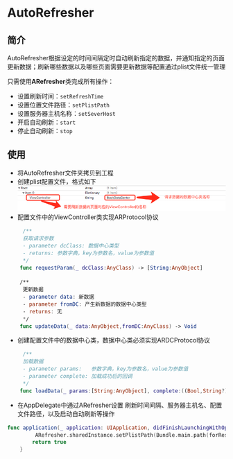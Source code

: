 # AutoRefresher


## 简介
AutoRefresher根据设定的时间间隔定时自动刷新指定的数据，并通知指定的页面更新数据；刷新哪些数据以及哪些页面需要更新数据等配置通过plist文件统一管理 

只需使用**ARefresher**类完成所有操作：

* 设置刷新时间：`setRefreshTime`
*  设置位置文件路径：`setPlistPath`
*  设置服务器主机名称：`setSeverHost`
*  开启自动刷新：`start`
*  停止自动刷新：`stop`

## 使用
* 将AutoRefresher文件夹拷贝到工程
* 创建plist配置文件，格式如下
![Alt text](Resource/1.png)
* 配置文件中的ViewController类实现ARProtocol协议 

```swift
     /**
     获取请求参数
     - parameter dcClass: 数据中心类型
     - returns: 参数字典，key为参数名，value为参数值
     */
    func requestParam(_ dcClass:AnyClass) -> [String:AnyObject]
    
    /**
     更新数据
     - parameter data: 新数据
     - parameter fromDC: 产生新数据的数据中心类型
     - returns: 无
     */
    func updateData(_ data:AnyObject,fromDC:AnyClass) -> Void
```
* 创建配置文件中的数据中心类，数据中心类必须实现ARDCProtocol协议

```swift
     /**
     加载数据
     - parameter params:   参数字典，key为参数名，value为参数值
     - parameter complete: 加载成功后的回调
     */
    func loadData(_ params:[String:AnyObject], complete:((Bool,String?),AnyObject)->Void)
```
* 在AppDelegate中通过ARefresher设置 刷新时间间隔、服务器主机名、配置文件路径，以及启动自动刷新等操作

```swift
func application(_ application: UIApplication, didFinishLaunchingWithOptions launchOptions: [UIApplicationLaunchOptionsKey: Any]?) -> Bool {
         ARefresher.sharedInstance.setPlistPath(Bundle.main.path(forResource: "AutoRefreshConfig", ofType: "plist")!).setRefreshTime(5.0).setSeverHost("baidu.com").start()
        return true
    }
```
